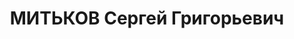 ---
title: МИТЬКОВ Сергей Григорьевич
description: 'Род. в 1896, Польша, Виленская губ., Дисненский уезд, дер. Косаровщина,
  белорус, обр.: начальное, искл. из ВКП(б) в 1936г. Проживал: Минск, Грушевский пос.
  32, кв. 1. Директор, Гидролизный опытный завод Наркомместпрома

  Арестован 20.06.1937. Обв. по ст. 69, 70, 76, 145 УК БССР - активный член а/с диверс.-тер.
  и шпион.орг."правых". Приговор: ВК ВС СССР, 29.10.1937 – ВМН с конфискацией имущества.
  Расстрелян 30.10.1937, г.Минск.

  Реабилитирован ВК ВС СССР 23.05.1957'
---